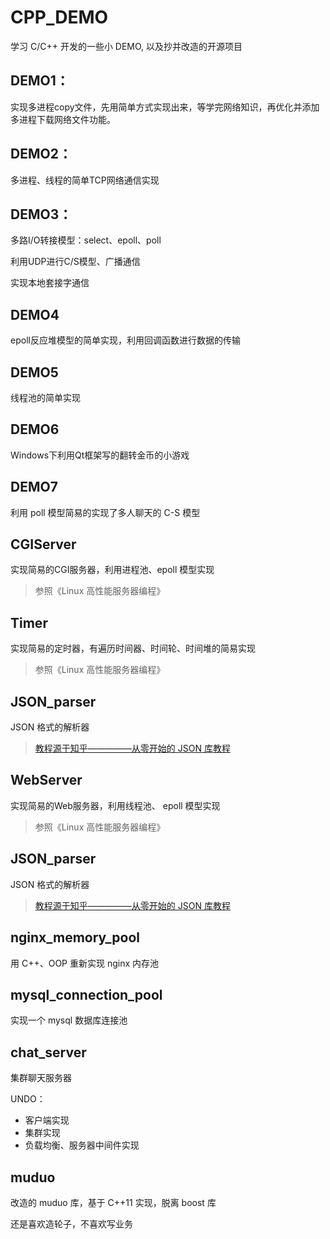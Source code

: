 # CPP_DEMO

学习 C/C++ 开发的一些小 DEMO, 以及抄并改造的开源项目

## DEMO1：

实现多进程copy文件，先用简单方式实现出来，等学完网络知识，再优化并添加多进程下载网络文件功能。

## DEMO2：

多进程、线程的简单TCP网络通信实现

## DEMO3：

多路I/O转接模型：select、epoll、poll

利用UDP进行C/S模型、广播通信

实现本地套接字通信

## DEMO4

epoll反应堆模型的简单实现，利用回调函数进行数据的传输

## DEMO5

线程池的简单实现

## DEMO6

Windows下利用Qt框架写的翻转金币的小游戏

## DEMO7

利用 poll 模型简易的实现了多人聊天的 C-S 模型

## CGIServer

实现简易的CGI服务器，利用进程池、epoll 模型实现

> 参照《Linux 高性能服务器编程》

## Timer

实现简易的定时器，有遍历时间器、时间轮、时间堆的简易实现

> 参照《Linux 高性能服务器编程》

## JSON_parser

JSON 格式的解析器

> [教程源于知乎—————从零开始的 JSON 库教程](https://zhuanlan.zhihu.com/json-tutorial)

## WebServer

实现简易的Web服务器，利用线程池、 epoll 模型实现

> 参照《Linux 高性能服务器编程》

## JSON_parser

JSON 格式的解析器

> [教程源于知乎—————从零开始的 JSON 库教程](https://zhuanlan.zhihu.com/json-tutorial)

## nginx_memory_pool

用 C++、OOP 重新实现 nginx 内存池

## mysql_connection_pool

实现一个 mysql 数据库连接池

## chat_server

集群聊天服务器

UNDO：

- 客户端实现
- 集群实现
- 负载均衡、服务器中间件实现

## muduo

改造的 muduo 库，基于 C++11 实现，脱离 boost 库

还是喜欢造轮子，不喜欢写业务
